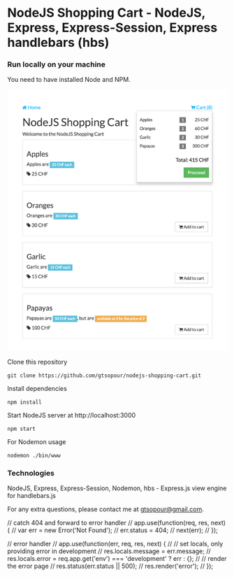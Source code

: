 # NodeJS Shopping Cart - NodeJS, Express, Express-Session, Express handlebars (hbs)

### Run locally on your machine
You need to have installed Node and NPM.

![NodeJS Shopping Cart](/data/nodejs-cart-1.png?raw=true "NodeJS Shopping Cart")

Clone this repository
``` shell
git clone https://github.com/gtsopour/nodejs-shopping-cart.git
```

Install dependencies
``` shell
npm install
```

Start NodeJS server at http://localhost:3000
``` shell
npm start
```

For Nodemon usage
``` shell
nodemon ./bin/www
```

### Technologies
NodeJS, Express, Express-Session, Nodemon, hbs - Express.js view engine for handlebars.js

For any extra questions, please contact me at gtsopour@gmail.com. 


// catch 404 and forward to error handler
// app.use(function(req, res, next) {
//   var err = new Error('Not Found');
//   err.status = 404;
//   next(err);
// });

// error handler
// app.use(function(err, req, res, next) {
//   // set locals, only providing error in development
//   res.locals.message = err.message;
//   res.locals.error = req.app.get('env') === 'development' ? err : {};
//   // render the error page
//   res.status(err.status || 500);
//   res.render('error');
// });